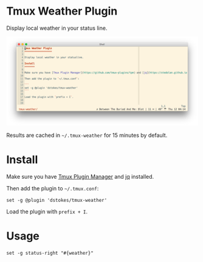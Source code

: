 Tmux Weather Plugin
===================

Display local weather in your status line.

![tmux-weather](/screenshots/tmux-weather.png)

Results are cached in `~/.tmux-weather` for 15 minutes by default.

Install
=======

Make sure you have [Tmux Plugin Manager](https://github.com/tmux-plugins/tpm) and [jq](https://stedolan.github.io/jq/download/) installed.

Then add the plugin to `~/.tmux.conf`:

```
set -g @plugin 'dstokes/tmux-weather'
```

Load the plugin with `prefix + I`.


Usage
=====

```
set -g status-right "#{weather}"
```

